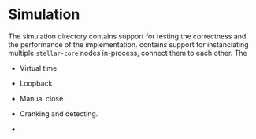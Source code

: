 # Simulation

The simulation directory contains support for testing the correctness and the
performance of the implementation.  contains support for instanciating multiple `stellar-core` nodes in-process,
connect them to each other. The 

* Virtual time

* Loopback

* Manual close

* Cranking and detecting.

* 
